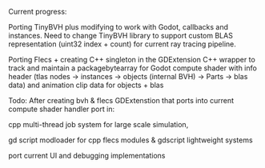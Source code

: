 Current progress:

Porting TinyBVH plus modifying to work with Godot, callbacks and instances. Need to change TinyBVH library to support custom BLAS representation (uint32 index + count) for current ray tracing pipeline.

Porting Flecs + creating C++ singleton in the GDExtension C++ wrapper to track and maintain a packagebytearray for Godot compute shader with info header (tlas nodes -> instances -> objects (internal BVH) -> Parts -> blas data) and animation clip data for objects + blas


Todo: After creating bvh & flecs GDExtenstion that ports into current compute shader handler port in:

cpp multi-thread job system for large scale simulation,

gd script modloader for cpp flecs modules & gdscript lightweight systems

port current UI and debugging implementations
